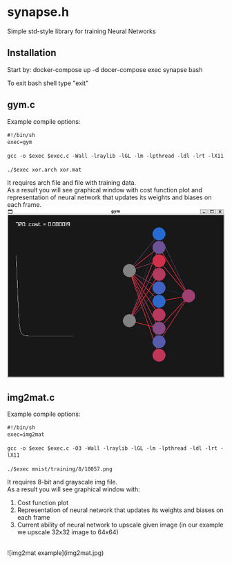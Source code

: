 # synapse.h
Simple std-style library for training Neural Networks
## Installation
Start by:
docker-compose up -d
docer-compose exec synapse bash

To exit bash shell type "exit"
## gym.c
Example compile options:
```
#!/bin/sh
exec=gym

gcc -o $exec $exec.c -Wall -lraylib -lGL -lm -lpthread -ldl -lrt -lX11

./$exec xor.arch xor.mat
```
It requires arch file and file with training data.
</br>
As a result you will see graphical window with cost function plot and representation of neural network that updates its weights and biases on each frame.
</br>
![gym example](gym.jpg)
## img2mat.c
Example compile options:
```
#!/bin/sh
exec=img2mat

gcc -o $exec $exec.c -O3 -Wall -lraylib -lGL -lm -lpthread -ldl -lrt -lX11

./$exec mnist/training/8/10057.png
```
It requires 8-bit and grayscale img file.
</br>
As a result you will see graphical window with:
1. Cost function plot
2. Representation of neural network that updates its weights and biases on each frame
3. Current ability of neural network to upscale given image (in our example we upscale 32x32 image to 64x64)
</br>
![img2mat example](img2mat.jpg)
